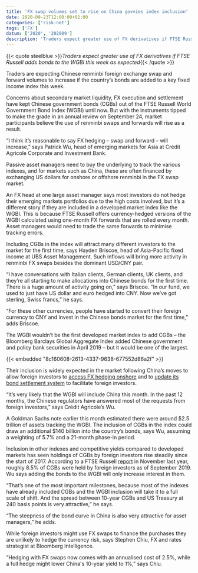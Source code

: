 ```yaml
---
title: 'FX swap volumes set to rise on China govvies index inclusion'
date: 2020-09-23T12:00:00+02:00
categories: ['risk-net']
tags: ['FX']
datum: ['2020', '202009']
description: 'Traders expect greater use of FX derivatives if FTSE Russell adds bonds to the WGBI this week as expected'
---
```


{{< quote steelblue >}}_Traders expect greater use of FX derivatives if FTSE Russell adds bonds to the WGBI this week as expected_{{< /quote >}}

Traders are expecting Chinese renminbi foreign exchange swap and forward volumes to increase if the country’s bonds are added to a key fixed income index this week.

Concerns about secondary market liquidity, FX execution and settlement have kept Chinese government bonds (CGBs) out of the FTSE Russell World Government Bond Index (WGBI) until now. But with the instruments tipped to make the grade in an annual review on September 24, market participants believe the use of renminbi swaps and forwards will rise as a result.

“I think it’s reasonable to say FX hedging – swap and forward – will increase,” says Patrick Wu, head of emerging markets for Asia at Crédit Agricole Corporate and Investment Bank.

Passive asset managers need to buy the underlying to track the various indexes, and for markets such as China, these are often financed by exchanging US dollars for onshore or offshore renminbi in the FX swap market.

An FX head at one large asset manager says most investors do not hedge their emerging markets portfolios due to the high costs involved, but it’s a different story if they are included in a developed market index like the WGBI. This is because FTSE Russell offers currency-hedged versions of the WGBI calculated using one-month FX forwards that are rolled every month. Asset managers would need to trade the same forwards to minimise tracking errors.

Including CGBs in the index will attract many different investors to the market for the first time, says Hayden Briscoe, head of Asia-Pacific fixed income at UBS Asset Management. Such inflows will bring more activity in renminbi FX swaps besides the dominant USD/CNY pair.

“I have conversations with Italian clients, German clients, UK clients, and they’re all starting to make allocations into Chinese bonds for the first time. There is a huge amount of activity going on,” says Briscoe. “In our fund, we used to just have US dollar and euro hedged into CNY. Now we’ve got sterling, Swiss francs,” he says.

“For these other currencies, people have started to convert their foreign currency to CNY and invest in the Chinese bonds market for the first time,” adds Briscoe.

The WGBI wouldn’t be the first developed market index to add CGBs – the Bloomberg Barclays Global Aggregate Index added Chinese government and policy bank securities in April 2019 – but it would be one of the largest.

{{< embedded "8c160608-2613-4337-9638-677552d86a2f" >}}

Their inclusion is widely expected in the market following China’s moves to allow foreign investors to [access FX hedging onshore](https://www.fx-markets.com/trading/7566586/rmb-hedging-comes-onshore-as-regulators-liberalise-fx-market) and to [update its bond settlement system](http://www.chinamoney.com.cn/chinese/scggbbscggscggtz/20200916/1778795.html#cp=scggbbscgg) to facilitate foreign investors.

“It’s very likely that the WGBI will include China this month. In the past 12 months, the Chinese regulators have answered most of the requests from foreign investors,” says Crédit Agricole’s Wu.

A Goldman Sachs note earlier this month estimated there were around $2.5 trillion of assets tracking the WGBI. The inclusion of CGBs in the index could draw an additional $140 billion into the country’s bonds, says Wu, assuming a weighting of 5.7% and a 21-month phase-in period.

Inclusion in other indexes and competitive yields compared to developed markets has seen holdings of CGBs by foreign investors rise steadily since the start of 2017. According to a FTSE Russell [report](https://content.ftserussell.com/sites/default/files/ftse_russell_china_bond_report_211119_final_0.pdf) in November last year, roughly 8.5% of CGBs were held by foreign investors as of September 2019. Wu says adding the bonds to the WGBI will only increase interest in them.

“That’s one of the most important milestones, because most of the indexes have already included CGBs and the WGBI inclusion will take it to a full scale of shift. And the spread between 10-year CGBs and US Treasury at 240 basis points is very attractive,” he says.

“The steepness of the bond curve in China is also very attractive for asset managers,” he adds.

While foreign investors might use FX swaps to finance the purchases they are unlikely to hedge the currency risk, says Stephen Chiu, FX and rates strategist at Bloomberg Intelligence.

“Hedging with FX swaps now comes with an annualised cost of 2.5%, while a full hedge might lower China's 10-year yield to 1%,” says Chiu.

